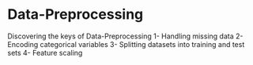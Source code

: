﻿# Data-Preprocessing
  Discovering the keys of Data-Preprocessing 
    1- Handling missing data
    2- Encoding categorical variables
    3- Splitting datasets into training and test sets
    4- Feature scaling 
